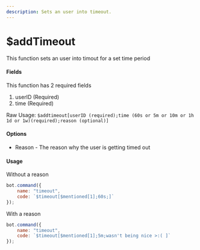 ```yaml
---
description: Sets an user into timeout.
---
```


# $addTimeout

This function sets an user into timout for a set time period

#### Fields

This function has 2 required fields

1. userID \(Required\)
2. time \(Required\) 

Raw Usage: `$addtimeout[userID (required);time (60s or 5m or 10m or 1h 1d or 1w)(required);reason (optional)]`

#### Options

* Reason - The reason why the user is getting timed out


#### Usage

Without a reason

```javascript
bot.command({
    name: "timeout",
    code: `$timeout[$mentioned[1];60s;]`
});
```

With a reason

```javascript
bot.command({
    name: "timeout",
    code: `$timeout[$mentioned[1];5m;wasn't being nice >:( ]`
});
```
